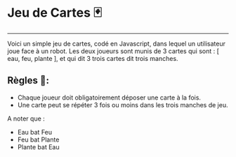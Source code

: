 # Jeu de Cartes 🃏
---
Voici un simple jeu de cartes, codé en Javascript, dans lequel un utilisateur joue face à un robot.
Les deux joueurs sont munis de 3 cartes qui sont : [ eau, feu, plante ], et qui dit 3 trois cartes dit trois manches.

## Règles 📑: 
- Chaque joueur doit obligatoirement déposer une carte à la fois.
- Une carte peut se répéter 3 fois ou moins dans les trois manches de jeu.

A noter que :
- Eau bat Feu
- Feu bat Plante
- Plante bat Eau
